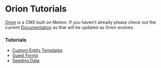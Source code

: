 # Orion Tutorials
[Orion](https://github.com/orionjs/core) is a CMS built on Meteor. If you haven't already please check out the current [Documentation](http://orion.meteor.com/docs) as that will be updated as Orion evolves.

### Tutorials

* [Custom Entity Templates](tutorials/custom_entity_templates.md)
* [Guest Forms](tutorials/guestforms.md)
* [Seeding Data](tutorials/seeding_data.md)
